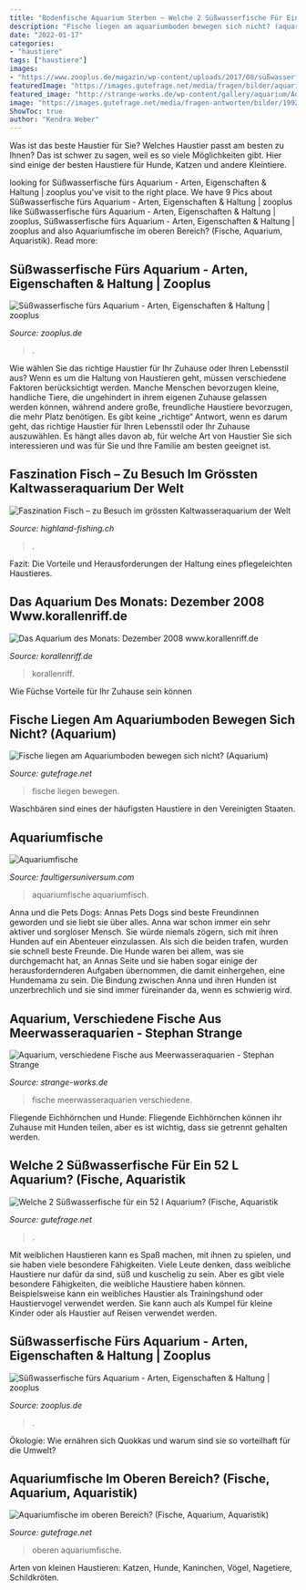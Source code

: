 ```yaml
---
title: "Bodenfische Aquarium Sterben ~ Welche 2 Süßwasserfische Für Ein 52 L Aquarium? (fische, Aquaristik"
description: "Fische liegen am aquariumboden bewegen sich nicht? (aquarium)"
date: "2022-01-17"
categories:
- "haustiere"
tags: ["haustiere"]
images:
- "https://www.zooplus.de/magazin/wp-content/uploads/2017/08/süßwasserfische-im-aquarium-300x200.jpeg"
featuredImage: "https://images.gutefrage.net/media/fragen/bilder/aquariumfische-im-oberen-bereich/2_original.jpg?v=1547859188000"
featured_image: "http://strange-works.de/wp-content/gallery/aquarium/Aquarium-13.JPG"
image: "https://images.gutefrage.net/media/fragen-antworten/bilder/199207059/1_big.jpg?v=1458806971000"
ShowToc: true
author: "Kendra Weber"
---
```



Was ist das beste Haustier für Sie?
Welches Haustier passt am besten zu Ihnen? Das ist schwer zu sagen, weil es so viele Möglichkeiten gibt. Hier sind einige der besten Haustiere für Hunde, Katzen und andere Kleintiere.

	

		
looking for Süßwasserfische fürs Aquarium - Arten, Eigenschaften &amp; Haltung | zooplus you've visit to the right place. We have 9 Pics about Süßwasserfische fürs Aquarium - Arten, Eigenschaften &amp; Haltung | zooplus like Süßwasserfische fürs Aquarium - Arten, Eigenschaften &amp; Haltung | zooplus, Süßwasserfische fürs Aquarium - Arten, Eigenschaften &amp; Haltung | zooplus and also Aquariumfische im oberen Bereich? (Fische, Aquarium, Aquaristik). Read more:
		
    
## Süßwasserfische Fürs Aquarium - Arten, Eigenschaften &amp; Haltung | Zooplus

<img loading=lazy src="https://www.zooplus.de/magazin/wp-content/uploads/2017/08/süßwasserfische-im-aquarium-1024x683.jpeg" onerror="this.onerror=null;this.src='https://tse2.mm.bing.net/th?id=OIP.rYOjj5OTe7-x1izEwhD4RAHaE8&amp;pid=15.1';" alt="Süßwasserfische fürs Aquarium - Arten, Eigenschaften &amp; Haltung | zooplus">

_Source: zooplus.de_

>. 

	

Wie wählen Sie das richtige Haustier für Ihr Zuhause oder Ihren Lebensstil aus?
Wenn es um die Haltung von Haustieren geht, müssen verschiedene Faktoren berücksichtigt werden. Manche Menschen bevorzugen kleine, handliche Tiere, die ungehindert in ihrem eigenen Zuhause gelassen werden können, während andere große, freundliche Haustiere bevorzugen, die mehr Platz benötigen. Es gibt keine „richtige“ Antwort, wenn es darum geht, das richtige Haustier für Ihren Lebensstil oder Ihr Zuhause auszuwählen. Es hängt alles davon ab, für welche Art von Haustier Sie sich interessieren und was für Sie und Ihre Familie am besten geeignet ist.

    
## Faszination Fisch – Zu Besuch Im Grössten Kaltwasseraquarium Der Welt

<img loading=lazy src="https://highland-fishing.ch/wp-content/uploads/2015/03/0001.jpg" onerror="this.onerror=null;this.src='https://tse4.mm.bing.net/th?id=OIP.jye0HD4QxQtP0renTtusJwHaE7&amp;pid=15.1';" alt="Faszination Fisch – zu Besuch im grössten Kaltwasseraquarium der Welt">

_Source: highland-fishing.ch_

>. 

	

Fazit: Die Vorteile und Herausforderungen der Haltung eines pflegeleichten Haustieres.

    
## Das Aquarium Des Monats: Dezember 2008 Www.korallenriff.de

<img loading=lazy src="http://www.korallenriff.de/bilder/galerie/klein/7025.jpg" onerror="this.onerror=null;this.src='https://tse2.mm.bing.net/th?id=OIP.YxqPeJBl5FzJGyMjugZusQAAAA&amp;pid=15.1';" alt="Das Aquarium des Monats: Dezember 2008 www.korallenriff.de">

_Source: korallenriff.de_

>korallenriff. 

	

Wie Füchse Vorteile für Ihr Zuhause sein können

    
## Fische Liegen Am Aquariumboden Bewegen Sich Nicht? (Aquarium)

<img loading=lazy src="https://images.gutefrage.net/media/fragen/bilder/fische-liegen-am-aquariumboden-bewegen-sich-nicht/2_big.jpg?v=1611214536000" onerror="this.onerror=null;this.src='https://tse2.mm.bing.net/th?id=OIP.ZdFl46p6VAq5hx3cDKhUNAHaFj&amp;pid=15.1';" alt="Fische liegen am Aquariumboden bewegen sich nicht? (Aquarium)">

_Source: gutefrage.net_

>fische liegen bewegen. 

	

Waschbären sind eines der häufigsten Haustiere in den Vereinigten Staaten.

    
## Aquariumfische

<img loading=lazy src="http://faultigersuniversum.com/media/images/aquariumfisch-35-large.jpg" onerror="this.onerror=null;this.src='https://tse3.mm.bing.net/th?id=OIP._-xgtuKAT-jp30J7Cr0ujgHaE5&amp;pid=15.1';" alt="Aquariumfische">

_Source: faultigersuniversum.com_

>aquariumfische aquariumfisch. 

	

Anna und die Pets Dogs: Annas Pets Dogs sind beste Freundinnen geworden und sie liebt sie über alles.
Anna war schon immer ein sehr aktiver und sorgloser Mensch. Sie würde niemals zögern, sich mit ihren Hunden auf ein Abenteuer einzulassen. Als sich die beiden trafen, wurden sie schnell beste Freunde. Die Hunde waren bei allem, was sie durchgemacht hat, an Annas Seite und sie haben sogar einige der herausfordernderen Aufgaben übernommen, die damit einhergehen, eine Hundemama zu sein. Die Bindung zwischen Anna und ihren Hunden ist unzerbrechlich und sie sind immer füreinander da, wenn es schwierig wird.

    
## Aquarium, Verschiedene Fische Aus Meerwasseraquarien - Stephan Strange

<img loading=lazy src="http://strange-works.de/wp-content/gallery/aquarium/Aquarium-13.JPG" onerror="this.onerror=null;this.src='https://tse1.mm.bing.net/th?id=OIP.2dfNYJUx148wGVPmjdXF2gHaE8&amp;pid=15.1';" alt="Aquarium, verschiedene Fische aus Meerwasseraquarien - Stephan Strange">

_Source: strange-works.de_

>fische meerwasseraquarien verschiedene. 

	

Fliegende Eichhörnchen und Hunde: Fliegende Eichhörnchen können ihr Zuhause mit Hunden teilen, aber es ist wichtig, dass sie getrennt gehalten werden.

    
## Welche 2 Süßwasserfische Für Ein 52 L Aquarium? (Fische, Aquaristik

<img loading=lazy src="https://images.gutefrage.net/media/fragen-antworten/bilder/199207059/1_big.jpg?v=1458806971000" onerror="this.onerror=null;this.src='https://tse2.mm.bing.net/th?id=OIP.r9WN9FejHEAL6EQAZTLkRgAAAA&amp;pid=15.1';" alt="Welche 2 Süßwasserfische für ein 52 l Aquarium? (Fische, Aquaristik">

_Source: gutefrage.net_

>. 

	

Mit weiblichen Haustieren kann es Spaß machen, mit ihnen zu spielen, und sie haben viele besondere Fähigkeiten.
Viele Leute denken, dass weibliche Haustiere nur dafür da sind, süß und kuschelig zu sein. Aber es gibt viele besondere Fähigkeiten, die weibliche Haustiere haben können. Beispielsweise kann ein weibliches Haustier als Trainingshund oder Haustiervogel verwendet werden. Sie kann auch als Kumpel für kleine Kinder oder als Haustier auf Reisen verwendet werden.

    
## Süßwasserfische Fürs Aquarium - Arten, Eigenschaften &amp; Haltung | Zooplus

<img loading=lazy src="https://www.zooplus.de/magazin/wp-content/uploads/2017/08/süßwasserfische-im-aquarium-300x200.jpeg" onerror="this.onerror=null;this.src='https://tse1.mm.bing.net/th?id=OIP.iURWnTU_cdaWybovd9iONAAAAA&amp;pid=15.1';" alt="Süßwasserfische fürs Aquarium - Arten, Eigenschaften &amp; Haltung | zooplus">

_Source: zooplus.de_

>. 

	

Ökologie: Wie ernähren sich Quokkas und warum sind sie so vorteilhaft für die Umwelt?

    
## Aquariumfische Im Oberen Bereich? (Fische, Aquarium, Aquaristik)

<img loading=lazy src="https://images.gutefrage.net/media/fragen/bilder/aquariumfische-im-oberen-bereich/2_original.jpg?v=1547859188000" onerror="this.onerror=null;this.src='https://tse4.mm.bing.net/th?id=OIP.iG2r16COkiGOhAavgMFQuwHaJ4&amp;pid=15.1';" alt="Aquariumfische im oberen Bereich? (Fische, Aquarium, Aquaristik)">

_Source: gutefrage.net_

>oberen aquariumfische. 

	

Arten von kleinen Haustieren: Katzen, Hunde, Kaninchen, Vögel, Nagetiere, Schildkröten.

